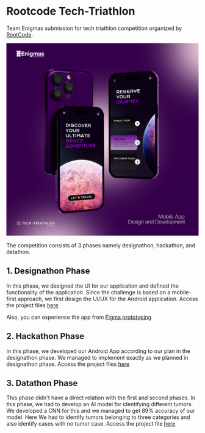 # Rootcode Tech-Triathlon
Team Enigmas submission for tech triathlon competition organized by [RootCode](https://rootcodelabs.com/).


![alt text](flyer.jpg)

The competition consists of 3 phases namely designathon, hackathon, and datathon. 

## 1. Designathon Phase
In this phase, we designed the UI for our application and defined the functionality of the application. Since the challenge is based on a mobile-first approach, we first design the UI/UX for the Android application.
Access the project files [here](https://github.com/ISMadusanka/rootcode-tech-triathlon/tree/main/Enigmas_Designathon_Phase)

Also, you can experience the app from [Figma prototyping](https://www.figma.com/proto/c4jeNTKah5YzlCkpKbV2HN/Enigmas_SpireX_Design?page-id=0%3A1&type=design&node-id=113-2278&viewport=358%2C105%2C0.15&t=LZZcJF1GeCYvsKxT-1&scaling=scale-down&starting-point-node-id=1%3A2&mode=design)

## 2. Hackathon Phase
In this phase, we developed our Android App according to our plan in the designathon phase. We managed to implement exactly as we planned in designathon phase.
Access the project files [here](https://github.com/ISMadusanka/rootcode-tech-triathlon/tree/main/Enigmas_Hackathon_Phase)

## 3. Datathon Phase
This phase didn't have a direct relation with the first and second phases. In this phase, we had to develop an AI model for identifying different tumors. We developed a CNN for this and we managed to get 89% accuracy of our model. Here We had to identify tumors belonging to three categories and also identify cases with no tumor case. 
Access the project file [here](https://github.com/ISMadusanka/rootcode-tech-triathlon/tree/main/Enigmas_Datathon_Phase)
